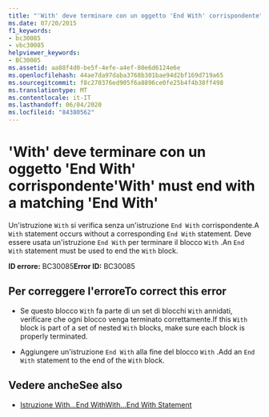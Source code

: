 ```yaml
---
title: "'With' deve terminare con un oggetto 'End With' corrispondente"
ms.date: 07/20/2015
f1_keywords:
- bc30085
- vbc30085
helpviewer_keywords:
- BC30085
ms.assetid: aa88f4d0-be5f-4efe-a4ef-80e6d6124e6e
ms.openlocfilehash: 44ae7da97daba3768b301bae94d2bf169d719a65
ms.sourcegitcommit: f8c270376ed905f6a8896ce0fe25b4f4b38ff498
ms.translationtype: MT
ms.contentlocale: it-IT
ms.lasthandoff: 06/04/2020
ms.locfileid: "84380562"
---
```

# <a name="with-must-end-with-a-matching-end-with"></a><span data-ttu-id="df58a-102">'With' deve terminare con un oggetto 'End With' corrispondente</span><span class="sxs-lookup"><span data-stu-id="df58a-102">'With' must end with a matching 'End With'</span></span>
<span data-ttu-id="df58a-103">Un'istruzione `With` si verifica senza un'istruzione `End With` corrispondente.</span><span class="sxs-lookup"><span data-stu-id="df58a-103">A `With` statement occurs without a corresponding `End With` statement.</span></span> <span data-ttu-id="df58a-104">Deve essere usata un'istruzione `End With` per terminare il blocco `With` .</span><span class="sxs-lookup"><span data-stu-id="df58a-104">An `End With` statement must be used to end the `With` block.</span></span>  
  
 <span data-ttu-id="df58a-105">**ID errore:** BC30085</span><span class="sxs-lookup"><span data-stu-id="df58a-105">**Error ID:** BC30085</span></span>  
  
## <a name="to-correct-this-error"></a><span data-ttu-id="df58a-106">Per correggere l'errore</span><span class="sxs-lookup"><span data-stu-id="df58a-106">To correct this error</span></span>  
  
- <span data-ttu-id="df58a-107">Se questo blocco `With` fa parte di un set di blocchi `With` annidati, verificare che ogni blocco venga terminato correttamente.</span><span class="sxs-lookup"><span data-stu-id="df58a-107">If this `With` block is part of a set of nested `With` blocks, make sure each block is properly terminated.</span></span>  
  
- <span data-ttu-id="df58a-108">Aggiungere un'istruzione `End With` alla fine del blocco `With` .</span><span class="sxs-lookup"><span data-stu-id="df58a-108">Add an `End With` statement to the end of the `With` block.</span></span>  
  
## <a name="see-also"></a><span data-ttu-id="df58a-109">Vedere anche</span><span class="sxs-lookup"><span data-stu-id="df58a-109">See also</span></span>

- [<span data-ttu-id="df58a-110">Istruzione With...End With</span><span class="sxs-lookup"><span data-stu-id="df58a-110">With...End With Statement</span></span>](../language-reference/statements/with-end-with-statement.md)
